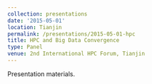```yaml
---
collection: presentations
date: '2015-05-01'
location: Tianjin
permalink: /presentations/2015-05-01-hpc
title: HPC and Big Data Convergence
type: Panel
venue: 2nd International HPC Forum, Tianjin
---
```


Presentation materials.
